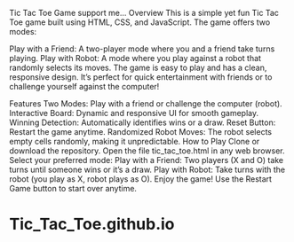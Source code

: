 
Tic Tac Toe Game
support me...
Overview
This is a simple yet fun Tic Tac Toe game built using HTML, CSS, and JavaScript. The game offers two modes:

Play with a Friend: A two-player mode where you and a friend take turns playing.
Play with Robot: A mode where you play against a robot that randomly selects its moves.
The game is easy to play and has a clean, responsive design. It’s perfect for quick entertainment with friends or to challenge yourself against the computer!

Features
Two Modes: Play with a friend or challenge the computer (robot).
Interactive Board: Dynamic and responsive UI for smooth gameplay.
Winning Detection: Automatically identifies wins or a draw.
Reset Button: Restart the game anytime.
Randomized Robot Moves: The robot selects empty cells randomly, making it unpredictable.
How to Play
Clone or download the repository.
Open the file tic_tac_toe.html in any web browser.
Select your preferred mode:
Play with a Friend: Two players (X and O) take turns until someone wins or it’s a draw.
Play with Robot: Take turns with the robot (you play as X, robot plays as O).
Enjoy the game!
Use the Restart Game button to start over anytime.
# Tic_Tac_Toe.github.io
 
